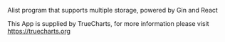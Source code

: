 Alist program that supports multiple storage, powered by Gin and React

This App is supplied by TrueCharts, for more information please visit https://truecharts.org
